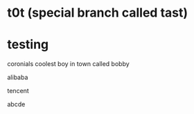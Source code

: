 

# t0t (special branch called tast)

# testing



coronials
coolest boy in town called bobby

alibaba

tencent

abcde
